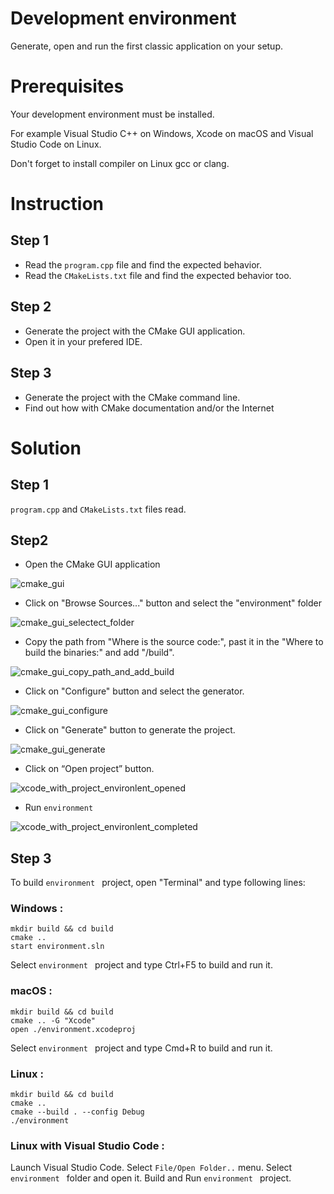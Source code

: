 # Development environment

Generate, open and run the first classic application on your setup.

# Prerequisites

Your development environment must be installed.

For example Visual Studio C++ on Windows, Xcode on macOS and Visual Studio Code on Linux.

Don't forget to install compiler on Linux gcc or clang.

# Instruction

## Step 1

* Read the `program.cpp` file and find the expected behavior.
* Read the `CMakeLists.txt` file and find the expected behavior too.

## Step 2

* Generate the project with the CMake GUI application.
* Open it in your prefered IDE.

## Step 3

* Generate the project with the CMake command line.
* Find out how with CMake documentation and/or the Internet

# Solution

## Step 1

`program.cpp` and `CMakeLists.txt` files read.

## Step2

* Open the CMake GUI application

![cmake_gui](cmake_gui.png)

* Click on "Browse Sources..." button and select the "environment" folder

![cmake_gui_selectect_folder](cmake_gui_selectect_folder.png)

* Copy the path from "Where is the source code:", past it in the "Where to build the binaries:" and add "/build".

![cmake_gui_copy_path_and_add_build](cmake_gui_copy_path_and_add_build.png)

* Click on "Configure" button and select the generator.

![cmake_gui_configure](cmake_gui_configure.png)

* Click on "Generate" button to generate the project.

![cmake_gui_generate](cmake_gui_generate.png)

* Click on “Open project” button.

![xcode_with_project_environlent_opened](xcode_with_project_environlent_opened.png)

* Run `environment`

![xcode_with_project_environlent_completed](xcode_with_project_environlent_completed.png)

## Step 3

To build `environment ` project, open "Terminal" and type following lines:

### Windows :

``` shell
mkdir build && cd build
cmake .. 
start environment.sln
```

Select `environment ` project and type Ctrl+F5 to build and run it.

### macOS :

``` shell
mkdir build && cd build
cmake .. -G "Xcode"
open ./environment.xcodeproj
```

Select `environment ` project and type Cmd+R to build and run it.

### Linux :

``` shell
mkdir build && cd build
cmake .. 
cmake --build . --config Debug
./environment
```

### Linux with Visual Studio Code :

Launch Visual Studio Code.
Select `File/Open Folder..` menu.
Select `environment ` folder and open it.
Build and Run `environment ` project.
